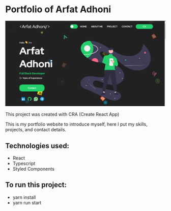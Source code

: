 # Portfolio of Arfat Adhoni

<img src="https://github.com/Arfat-Adhoni/Arfat_Adhoni_Portfolio/blob/main/arfatportfoliosnap.png" />

This project was created with CRA (Create React App)

This is my portfolio website to introduce myself, here I put my skills, projects, and contact details.

## Technologies used:
- React
- Typescript
- Styled Components
 
## To run this project:
- yarn install
- yarn run start
